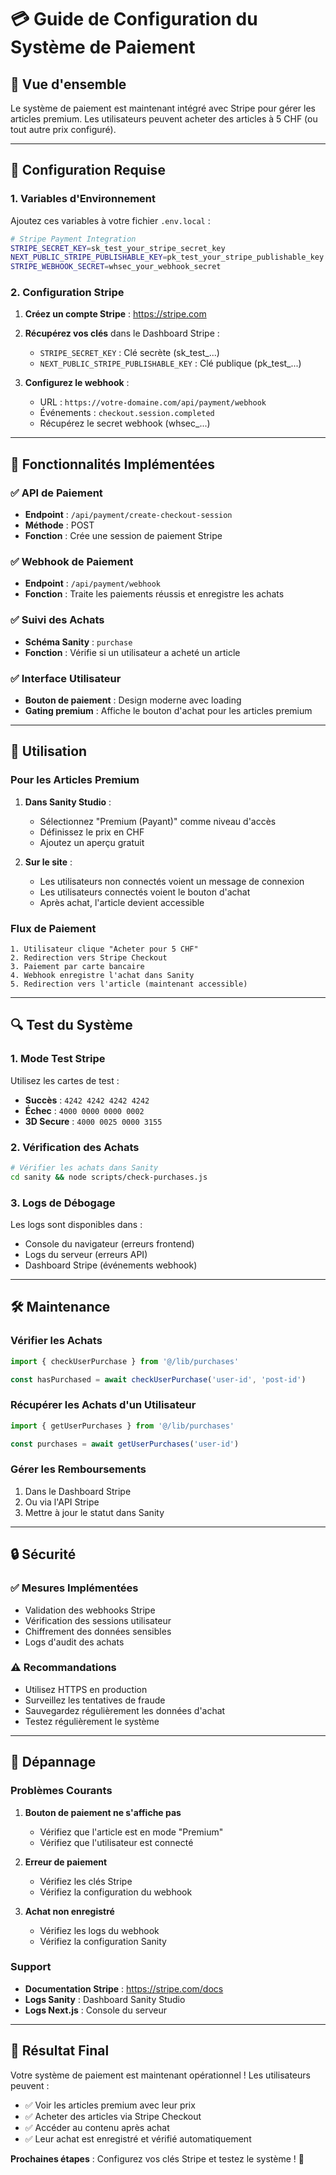 # 💳 Guide de Configuration du Système de Paiement

## 🎯 Vue d'ensemble

Le système de paiement est maintenant intégré avec Stripe pour gérer les articles premium. Les utilisateurs peuvent acheter des articles à 5 CHF (ou tout autre prix configuré).

---

## 🔧 Configuration Requise

### 1. Variables d'Environnement

Ajoutez ces variables à votre fichier `.env.local` :

```bash
# Stripe Payment Integration
STRIPE_SECRET_KEY=sk_test_your_stripe_secret_key
NEXT_PUBLIC_STRIPE_PUBLISHABLE_KEY=pk_test_your_stripe_publishable_key
STRIPE_WEBHOOK_SECRET=whsec_your_webhook_secret
```

### 2. Configuration Stripe

1. **Créez un compte Stripe** : https://stripe.com
2. **Récupérez vos clés** dans le Dashboard Stripe :
   - `STRIPE_SECRET_KEY` : Clé secrète (sk_test_...)
   - `NEXT_PUBLIC_STRIPE_PUBLISHABLE_KEY` : Clé publique (pk_test_...)

3. **Configurez le webhook** :
   - URL : `https://votre-domaine.com/api/payment/webhook`
   - Événements : `checkout.session.completed`
   - Récupérez le secret webhook (whsec_...)

---

## 🚀 Fonctionnalités Implémentées

### ✅ **API de Paiement**
- **Endpoint** : `/api/payment/create-checkout-session`
- **Méthode** : POST
- **Fonction** : Crée une session de paiement Stripe

### ✅ **Webhook de Paiement**
- **Endpoint** : `/api/payment/webhook`
- **Fonction** : Traite les paiements réussis et enregistre les achats

### ✅ **Suivi des Achats**
- **Schéma Sanity** : `purchase`
- **Fonction** : Vérifie si un utilisateur a acheté un article

### ✅ **Interface Utilisateur**
- **Bouton de paiement** : Design moderne avec loading
- **Gating premium** : Affiche le bouton d'achat pour les articles premium

---

## 🎨 Utilisation

### Pour les Articles Premium

1. **Dans Sanity Studio** :
   - Sélectionnez "Premium (Payant)" comme niveau d'accès
   - Définissez le prix en CHF
   - Ajoutez un aperçu gratuit

2. **Sur le site** :
   - Les utilisateurs non connectés voient un message de connexion
   - Les utilisateurs connectés voient le bouton d'achat
   - Après achat, l'article devient accessible

### Flux de Paiement

```
1. Utilisateur clique "Acheter pour 5 CHF"
2. Redirection vers Stripe Checkout
3. Paiement par carte bancaire
4. Webhook enregistre l'achat dans Sanity
5. Redirection vers l'article (maintenant accessible)
```

---

## 🔍 Test du Système

### 1. Mode Test Stripe

Utilisez les cartes de test :
- **Succès** : `4242 4242 4242 4242`
- **Échec** : `4000 0000 0000 0002`
- **3D Secure** : `4000 0025 0000 3155`

### 2. Vérification des Achats

```bash
# Vérifier les achats dans Sanity
cd sanity && node scripts/check-purchases.js
```

### 3. Logs de Débogage

Les logs sont disponibles dans :
- Console du navigateur (erreurs frontend)
- Logs du serveur (erreurs API)
- Dashboard Stripe (événements webhook)

---

## 🛠️ Maintenance

### Vérifier les Achats

```typescript
import { checkUserPurchase } from '@/lib/purchases'

const hasPurchased = await checkUserPurchase('user-id', 'post-id')
```

### Récupérer les Achats d'un Utilisateur

```typescript
import { getUserPurchases } from '@/lib/purchases'

const purchases = await getUserPurchases('user-id')
```

### Gérer les Remboursements

1. Dans le Dashboard Stripe
2. Ou via l'API Stripe
3. Mettre à jour le statut dans Sanity

---

## 🔒 Sécurité

### ✅ **Mesures Implémentées**
- Validation des webhooks Stripe
- Vérification des sessions utilisateur
- Chiffrement des données sensibles
- Logs d'audit des achats

### ⚠️ **Recommandations**
- Utilisez HTTPS en production
- Surveillez les tentatives de fraude
- Sauvegardez régulièrement les données d'achat
- Testez régulièrement le système

---

## 🚨 Dépannage

### Problèmes Courants

1. **Bouton de paiement ne s'affiche pas**
   - Vérifiez que l'article est en mode "Premium"
   - Vérifiez que l'utilisateur est connecté

2. **Erreur de paiement**
   - Vérifiez les clés Stripe
   - Vérifiez la configuration du webhook

3. **Achat non enregistré**
   - Vérifiez les logs du webhook
   - Vérifiez la configuration Sanity

### Support

- **Documentation Stripe** : https://stripe.com/docs
- **Logs Sanity** : Dashboard Sanity Studio
- **Logs Next.js** : Console du serveur

---

## 🎉 Résultat Final

Votre système de paiement est maintenant opérationnel ! Les utilisateurs peuvent :

- ✅ Voir les articles premium avec leur prix
- ✅ Acheter des articles via Stripe Checkout
- ✅ Accéder au contenu après achat
- ✅ Leur achat est enregistré et vérifié automatiquement

**Prochaines étapes** : Configurez vos clés Stripe et testez le système ! 🚀

